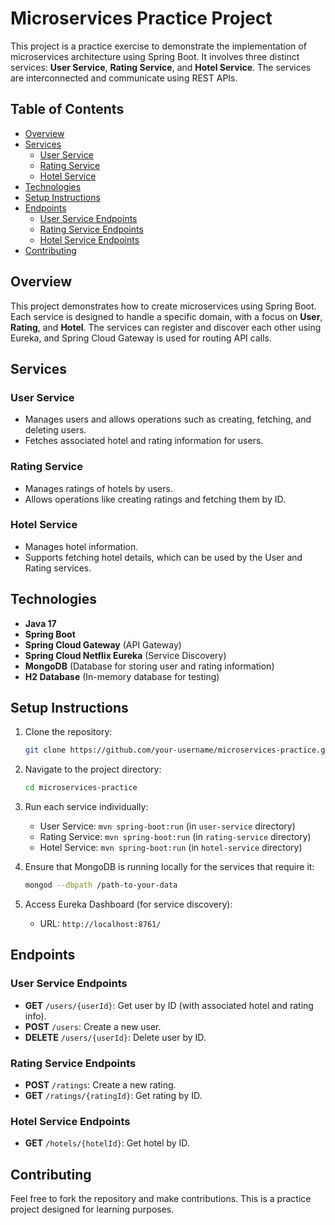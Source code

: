 
# Microservices Practice Project

This project is a practice exercise to demonstrate the implementation of microservices architecture using Spring Boot. It involves three distinct services: **User Service**, **Rating Service**, and **Hotel Service**. The services are interconnected and communicate using REST APIs.

## Table of Contents

- [Overview](#overview)
- [Services](#services)
  - [User Service](#user-service)
  - [Rating Service](#rating-service)
  - [Hotel Service](#hotel-service)
- [Technologies](#technologies)
- [Setup Instructions](#setup-instructions)
- [Endpoints](#endpoints)
  - [User Service Endpoints](#user-service-endpoints)
  - [Rating Service Endpoints](#rating-service-endpoints)
  - [Hotel Service Endpoints](#hotel-service-endpoints)
- [Contributing](#contributing)

## Overview

This project demonstrates how to create microservices using Spring Boot. Each service is designed to handle a specific domain, with a focus on **User**, **Rating**, and **Hotel**. The services can register and discover each other using Eureka, and Spring Cloud Gateway is used for routing API calls.

## Services

### User Service
- Manages users and allows operations such as creating, fetching, and deleting users.
- Fetches associated hotel and rating information for users.

### Rating Service
- Manages ratings of hotels by users.
- Allows operations like creating ratings and fetching them by ID.

### Hotel Service
- Manages hotel information.
- Supports fetching hotel details, which can be used by the User and Rating services.

## Technologies

- **Java 17**
- **Spring Boot**
- **Spring Cloud Gateway** (API Gateway)
- **Spring Cloud Netflix Eureka** (Service Discovery)
- **MongoDB** (Database for storing user and rating information)
- **H2 Database** (In-memory database for testing)

## Setup Instructions

1. Clone the repository:
   ```bash
   git clone https://github.com/your-username/microservices-practice.git
   ```

2. Navigate to the project directory:
   ```bash
   cd microservices-practice
   ```

3. Run each service individually:
   - User Service: `mvn spring-boot:run` (in `user-service` directory)
   - Rating Service: `mvn spring-boot:run` (in `rating-service` directory)
   - Hotel Service: `mvn spring-boot:run` (in `hotel-service` directory)

4. Ensure that MongoDB is running locally for the services that require it:
   ```bash
   mongod --dbpath /path-to-your-data
   ```

5. Access Eureka Dashboard (for service discovery):
   - URL: `http://localhost:8761/`

## Endpoints

### User Service Endpoints
- **GET** `/users/{userId}`: Get user by ID (with associated hotel and rating info).
- **POST** `/users`: Create a new user.
- **DELETE** `/users/{userId}`: Delete user by ID.

### Rating Service Endpoints
- **POST** `/ratings`: Create a new rating.
- **GET** `/ratings/{ratingId}`: Get rating by ID.

### Hotel Service Endpoints
- **GET** `/hotels/{hotelId}`: Get hotel by ID.

## Contributing

Feel free to fork the repository and make contributions. This is a practice project designed for learning purposes.
